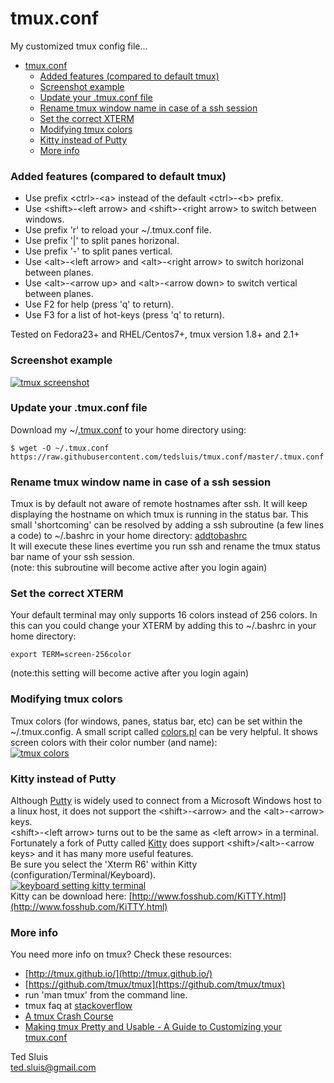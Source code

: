 # tmux.conf  
My customized tmux config file... 
  
* [tmux.conf](#tmuxconf)
     * [Added features (compared to default tmux)](#added-features-compared-to-default-tmux)
     * [Screenshot example](#screenshot-example)
     * [Update your .tmux.conf file](#update-your-tmuxconf-file)
     * [Rename tmux window name in case of a ssh session](#rename-tmux-window-name-in-case-of-a-ssh-session)
     * [Set the correct XTERM](#set-the-correct-xterm)
     * [Modifying tmux colors](#modifying-tmux-colors)
     * [Kitty instead of Putty](#kitty-instead-of-putty)
     * [More info](#more-info)
   
### Added features (compared to default tmux)
* Use prefix \<ctrl\>-\<a\> instead of the default \<ctrl\>-\<b\> prefix.  
* Use \<shift\>-\<left arrow> and \<shift\>-\<right arrow\> to switch between windows.  
* Use prefix 'r' to reload your ~/.tmux.conf file.   
* Use prefix '|' to split panes horizonal.   
* Use prefix '-' to split panes vertical.  
* Use \<alt\>-\<left arrow\> and \<alt\>-\<right arrow\> to switch horizonal between planes.  
* Use \<alt\>-\<arrow up\> and \<alt\>-\<arrow down\> to switch vertical between planes.  
* Use F2 for help (press 'q' to return).
* Use F3 for a list of hot-keys (press 'q' to return).
   
Tested on Fedora23+ and RHEL/Centos7+, tmux version 1.8+ and 2.1+
   
### Screenshot example
[![tmux screenshot](https://raw.githubusercontent.com/tedsluis/tmux.conf/master/tmux_screenshot.gif)](https://raw.githubusercontent.com/tedsluis/tmux.conf/master/tmux_screenshot.gif)
   
### Update your .tmux.conf file   
Download my ~/[.tmux.conf](https://raw.githubusercontent.com/tedsluis/tmux.conf/master/.tmux.conf) to your home directory using:  
````
$ wget -O ~/.tmux.conf https://raw.githubusercontent.com/tedsluis/tmux.conf/master/.tmux.conf
````
   
### Rename tmux window name in case of a ssh session   
Tmux is by default not aware of remote hostnames after ssh. It will keep displaying the hostname on which tmux is running in the status bar. This small 'shortcoming' can be resolved by adding a ssh subroutine (a few lines a code) to ~/.bashrc in your home directory: [addtobashrc](https://raw.githubusercontent.com/tedsluis/tmux.conf/master/bashrc/addtobashrc)   
It will execute these lines evertime you run ssh and rename the tmux status bar name of your ssh session.   
(note: this subroutine will become active after you login again)  
   
### Set the correct XTERM   
Your default terminal may only supports 16 colors instead of 256 colors. In this can you could change your XTERM by adding this to ~/.bashrc in your home directory:   
````
export TERM=screen-256color
````
(note:this setting will become active after you login again)  
   
### Modifying tmux colors  
Tmux colors (for windows, panes, status bar, etc) can be set within the ~/.tmux.config. A small script called [colors.pl](https://raw.githubusercontent.com/tedsluis/tmux.conf/master/colors/colors.pl) can be very helpful. It shows screen colors with their color number (and name):  
[![tmux colors](https://raw.githubusercontent.com/tedsluis/tmux.conf/master/colors/colors.jpg)](https://raw.githubusercontent.com/tedsluis/tmux.conf/master/colors/colors.jpg)
   
### Kitty instead of Putty   
Although [Putty](http://www.putty.org/) is widely used to connect from a Microsoft Windows host to a linux host, it does not support the \<shift\>-\<arrow\> and the \<alt\>-\<arrow\> keys.  
\<shift\>-\<left arrow\> turns out to be the same as \<left arrow\> in a terminal.   
Fortunately a fork of Putty called [Kitty](http://www.9bis.net/kitty/) does support \<shift\>/\<alt\>-\<arrow keys\> and it has many more useful features.   
Be sure you select the 'Xterm R6' within Kitty (configuration/Terminal/Keyboard).   
[![keyboard setting kitty terminal](https://raw.githubusercontent.com/tedsluis/tmux.conf/master/keyboard_setting_kitty_terminal.png)](https://raw.githubusercontent.com/tedsluis/tmux.conf/master/keyboard_setting_kitty_terminal.png)   
Kitty can be download here: [http://www.fosshub.com/KiTTY.html](http://www.fosshub.com/KiTTY.html)  

### More info   
You need more info on tmux? Check these resources:  
* [http://tmux.github.io/](http://tmux.github.io/)  
* [https://github.com/tmux/tmux](https://github.com/tmux/tmux)  
* run 'man tmux' from the command line.  
* tmux faq at [stackoverflow](http://stackoverflow.com/questions/tagged/tmux?sort=frequent)  
* [A tmux Crash Course](https://robots.thoughtbot.com/a-tmux-crash-course)
* [Making tmux Pretty and Usable - A Guide to Customizing your tmux.conf](http://www.hamvocke.com/blog/a-guide-to-customizing-your-tmux-conf/)
  
Ted Sluis   
ted.sluis@gmail.com  
